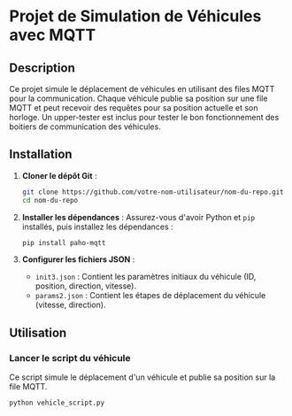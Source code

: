 # Projet de Simulation de Véhicules avec MQTT

## Description
Ce projet simule le déplacement de véhicules en utilisant des files MQTT pour la communication. Chaque véhicule publie sa position sur une file MQTT et peut recevoir des requêtes pour sa position actuelle et son horloge. Un upper-tester est inclus pour tester le bon fonctionnement des boitiers de communication des véhicules.

## Installation

1. **Cloner le dépôt Git** :
    ```bash
    git clone https://github.com/votre-nom-utilisateur/nom-du-repo.git
    cd nom-du-repo
    ```

2. **Installer les dépendances** :
    Assurez-vous d'avoir Python et `pip` installés, puis installez les dépendances :
    ```bash
    pip install paho-mqtt
    ```

3. **Configurer les fichiers JSON** :
    - `init3.json` : Contient les paramètres initiaux du véhicule (ID, position, direction, vitesse).
    - `params2.json` : Contient les étapes de déplacement du véhicule (vitesse, direction).

## Utilisation

### Lancer le script du véhicule

Ce script simule le déplacement d'un véhicule et publie sa position sur la file MQTT.
```bash
python vehicle_script.py
